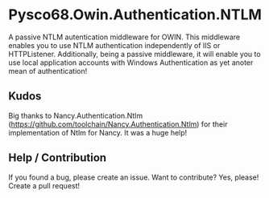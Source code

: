 # Pysco68.Owin.Authentication.NTLM

A passive NTLM autentication middleware for OWIN. This middleware enables you to use NTLM authentication independently of IIS or HTTPListener. Additionally, being a passive middleware, it will enable you to use local application accounts with Windows Authentication as yet anoter mean of authentication!

## Kudos

Big thanks to Nancy.Authentication.Ntlm (https://github.com/toolchain/Nancy.Authentication.Ntlm) for their implementation of Ntlm for Nancy. It was a huge help!

## Help / Contribution

If you found a bug, please create an issue. Want to contribute? Yes, please! Create a pull request!